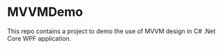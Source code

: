 # MVVMDemo

This repo contains a project to demo the use of MVVM design in C# .Net Core WPF application.
